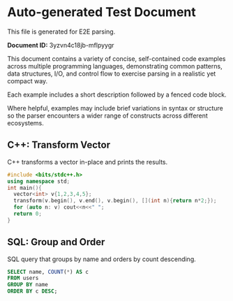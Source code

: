 # Auto-generated Test Document

This file is generated for E2E parsing.

**Document ID:** 3yzvn4c18jb-mflpyygr

This document contains a variety of concise, self-contained code examples across multiple programming languages, demonstrating common patterns, data structures, I/O, and control flow to exercise parsing in a realistic yet compact way.

Each example includes a short description followed by a fenced code block.

Where helpful, examples may include brief variations in syntax or structure so the parser encounters a wider range of constructs across different ecosystems.

## C++: Transform Vector

C++ transforms a vector in-place and prints the results.

```cpp
#include <bits/stdc++.h>
using namespace std;
int main(){
  vector<int> v{1,2,3,4,5};
  transform(v.begin(), v.end(), v.begin(), [](int n){return n*2;});
  for (auto n: v) cout<<n<<" ";
  return 0;
}
```


## SQL: Group and Order

SQL query that groups by name and orders by count descending.

```sql
SELECT name, COUNT(*) AS c
FROM users
GROUP BY name
ORDER BY c DESC;
```


